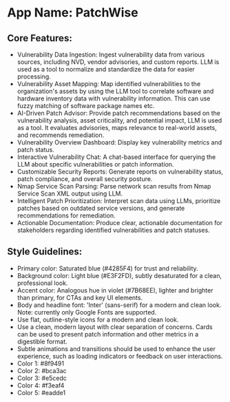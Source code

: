 # **App Name**: PatchWise

## Core Features:

- Vulnerability Data Ingestion: Ingest vulnerability data from various sources, including NVD, vendor advisories, and custom reports. LLM is used as a tool to normalize and standardize the data for easier processing.
- Vulnerability Asset Mapping: Map identified vulnerabilities to the organization's assets by using the LLM tool to correlate software and hardware inventory data with vulnerability information. This can use fuzzy matching of software package names etc.
- AI-Driven Patch Advisor: Provide patch recommendations based on the vulnerability analysis, asset criticality, and potential impact, LLM is used as a tool. It evaluates advisories, maps relevance to real-world assets, and recommends remediation.
- Vulnerability Overview Dashboard: Display key vulnerability metrics and patch status.
- Interactive Vulnerability Chat: A chat-based interface for querying the LLM about specific vulnerabilities or patch information.
- Customizable Security Reports: Generate reports on vulnerability status, patch compliance, and overall security posture.
- Nmap Service Scan Parsing: Parse network scan results from Nmap Service Scan XML output using LLM.
- Intelligent Patch Prioritization: Interpret scan data using LLMs, prioritize patches based on outdated service versions, and generate recommendations for remediation.
- Actionable Documentation: Produce clear, actionable documentation for stakeholders regarding identified vulnerabilities and patch statuses.

## Style Guidelines:

- Primary color: Saturated blue (#4285F4) for trust and reliability.
- Background color: Light blue (#E3F2FD), subtly desaturated for a clean, professional look.
- Accent color: Analogous hue in violet (#7B68EE), lighter and brighter than primary, for CTAs and key UI elements.
- Body and headline font: 'Inter' (sans-serif) for a modern and clean look. Note: currently only Google Fonts are supported.
- Use flat, outline-style icons for a modern and clean look.
- Use a clean, modern layout with clear separation of concerns. Cards can be used to present patch information and other metrics in a digestible format.
- Subtle animations and transitions should be used to enhance the user experience, such as loading indicators or feedback on user interactions.
- Color 1: #8f9491
- Color 2: #bca3ac
- Color 3: #e5cedc
- Color 4: #f3eaf4
- Color 5: #eadde1

